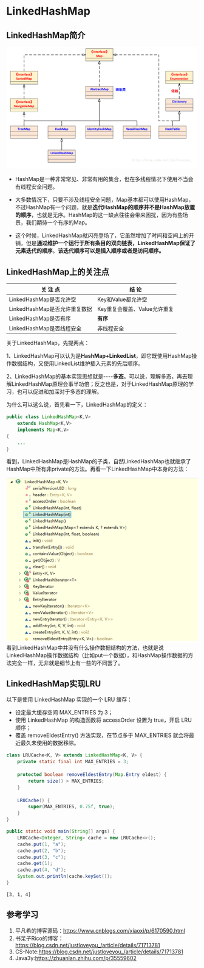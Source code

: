 # LinkedHashMap

## LinkedHashMap简介

<img src="images/image-20210101110544205.png" alt="image-20210101110544205" style="zoom:67%;" />

- HashMap是一种非常常见、非常有用的集合，但在多线程情况下使用不当会有线程安全问题。

- 大多数情况下，只要不涉及线程安全问题，Map基本都可以使用HashMap，不过HashMap有一个问题，就是**迭代HashMap的顺序并不是HashMap放置的顺序**，也就是无序。HashMap的这一缺点往往会带来困扰，因为有些场景，我们期待一个有序的Map。

- 这个时候，LinkedHashMap就闪亮登场了，它虽然增加了时间和空间上的开销，但是**通过维护一个运行于所有条目的双向链表，LinkedHashMap保证了元素迭代的顺序**。**该迭代顺序可以是插入顺序或者是访问顺序。**

## LinkedHashMap上的关注点

| **关  注  点**                | **结    论**                 |
| ----------------------------- | ---------------------------- |
| LinkedHashMap是否允许空       | Key和Value都允许空           |
| LinkedHashMap是否允许重复数据 | Key重复会覆盖、Value允许重复 |
| LinkedHashMap是否有序         | **有序**                     |
| LinkedHashMap是否线程安全     | 非线程安全                   |

关于LinkedHashMap，先提两点：

1、LinkedHashMap可以认为是**HashMap+LinkedList**，即它既使用HashMap操作数据结构，又使用LinkedList维护插入元素的先后顺序。

2、LinkedHashMap的基本实现思想就是----**多态**。可以说，理解多态，再去理解LinkedHashMap原理会事半功倍；反之也是，对于LinkedHashMap原理的学习，也可以促进和加深对于多态的理解。

为什么可以这么说，首先看一下，LinkedHashMap的定义： 

```java
public class LinkedHashMap<K,V>
    extends HashMap<K,V>
    implements Map<K,V>
{
    ...
}
```

看到，LinkedHashMap是HashMap的子类，自然LinkedHashMap也就继承了HashMap中所有非private的方法。再看一下LinkedHashMap中本身的方法：

<img src="images/image-20210101110634436.png" alt="image-20210101110634436" style="zoom:80%;" />
看到LinkedHashMap中并没有什么操作数据结构的方法，也就是说LinkedHashMap操作数据结构（比如put一个数据），和HashMap操作数据的方法完全一样，无非就是细节上有一些的不同罢了。

## LinkedHashMap实现LRU

以下是使用 LinkedHashMap 实现的一个 LRU 缓存：

- 设定最大缓存空间 MAX_ENTRIES 为 3；
- 使用 LinkedHashMap 的构造函数将 accessOrder 设置为 true，开启 LRU 顺序；
- 覆盖 removeEldestEntry() 方法实现，在节点多于 MAX_ENTRIES 就会将最近最久未使用的数据移除。

```java
class LRUCache<K, V> extends LinkedHashMap<K, V> {
    private static final int MAX_ENTRIES = 3;

    protected boolean removeEldestEntry(Map.Entry eldest) {
        return size() > MAX_ENTRIES;
    }

    LRUCache() {
        super(MAX_ENTRIES, 0.75f, true);
    }
}
```

```java
public static void main(String[] args) {
    LRUCache<Integer, String> cache = new LRUCache<>();
    cache.put(1, "a");
    cache.put(2, "b");
    cache.put(3, "c");
    cache.get(1);
    cache.put(4, "d");
    System.out.println(cache.keySet());
}
```

```
[3, 1, 4]
```

## 参考学习

1. 平凡希的博客源码：https://www.cnblogs.com/xiaoxi/p/6170590.html
2. 书呆子Rico的博客：https://blog.csdn.net/justloveyou_/article/details/71713781
3. CS-Note:https://blog.csdn.net/justloveyou_/article/details/71713781
4. Java3y:https://zhuanlan.zhihu.com/p/35559602